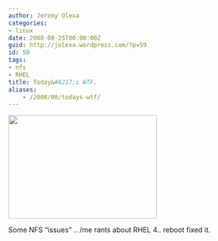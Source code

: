 ```yaml
---
author: Jeremy Olexa
categories:
- linux
date: 2008-08-25T00:00:00Z
guid: http://jolexa.wordpress.com/?p=59
id: 59
tags:
- nfs
- RHEL
title: Today&#8217;s WTF.
aliases:
    - /2008/08/todays-wtf/
---
```


<img class="alignnone size-medium wp-image-60" src="http://jolexa.files.wordpress.com/2008/08/wtfss.jpg?w=300" alt="" width="300" height="208" />

Some NFS &#8220;issues&#8221; .. /me rants about RHEL 4.. reboot fixed it.